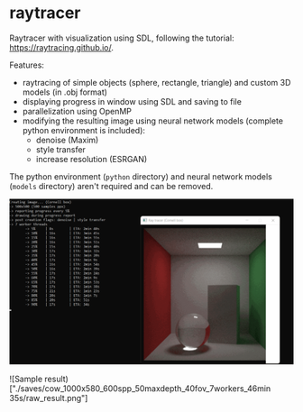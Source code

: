 # raytracer
Raytracer with visualization using SDL, following the tutorial: https://raytracing.github.io/.

Features:
  - raytracing of simple objects (sphere, rectangle, triangle) and custom 3D models (in .obj format)
  - displaying progress in window using SDL and saving to file
  - parallelization using OpenMP
  - modifying the resulting image using neural network models (complete python environment is included):
    - denoise (Maxim)
    - style transfer
    - increase resolution (ESRGAN)

The python environment (`python` directory) and neural network models (`models` directory) aren't required and can be removed.

![Demo](demo.gif)

![Sample result)["./saves/cow_1000x580_600spp_50maxdepth_40fov_7workers_46min 35s/raw_result.png"]
